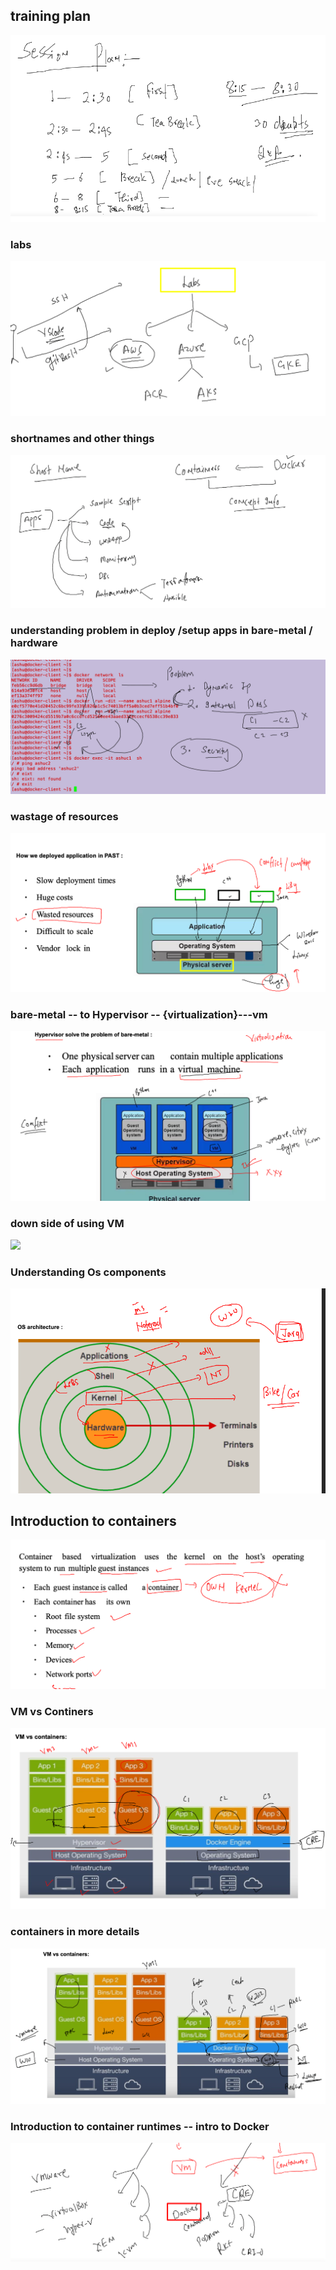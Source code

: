 ## training plan 

<img src="plan.png">

### labs 

<img src="lab.png">

### shortnames and other things 

<img src="sn.png">

### understanding problem in deploy /setup apps in bare-metal / hardware 

<img src="prob1.png">

### wastage of resources 

<img src="wst.png">

### bare-metal -- to Hypervisor -- {virtualization}---vm

<img src="vm.png">

### down side of using VM 

<img src="vmdrop.png">

### Understanding Os components 

<img src="os.png">


## Introduction to containers 

<img src="cont1.png">

### VM vs Continers 

<img src="cont2.png">

### containers in more details 

<img src="cont3.png">

### Introduction to container runtimes -- intro to Docker 

<img src="docker.png">





